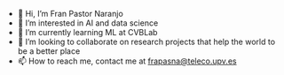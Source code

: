 - 👋 Hi, I’m Fran Pastor Naranjo
- 👀 I’m interested in AI and data science
- 🌱 I’m currently learning ML at CVBLab 
- 💞️ I’m looking to collaborate on research projects that help the world to be a better place
- 📫 How to reach me, contact me at frapasna@teleco.upv.es

<!---
Frapasna/Frapasna is a ✨ special ✨ repository because its `README.md` (this file) appears on your GitHub profile.
You can click the Preview link to take a look at your changes.
--->
